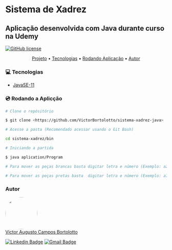 # Sistema de Xadrez

## Aplicação desenvolvida com Java durante curso na Udemy

[![GitHub license](https://img.shields.io/github/license/VictorBortolotto/sistema-xadrez-java)](https://github.com/VictorBortolotto/sistema-xadrez-java/blob/master/LICENSE)

<p align="center">
 <a href="#Projeto">Projeto</a> •
 <a href="#Tecnologias">Tecnologias</a> •
 <a href="#-rodando-o-front-end-aplicação">Rodando Aplicação</a> • 
 <a href="#Autores">Autor</a>
</p>

### :computer: Tecnologias

- [JavaSE-11](https://www.oracle.com/br/java/technologies/javase-jdk11-downloads.html)

### :cd: Rodando a Aplicção 
```bash
# Clone o repósitório 

$ git clone <https://github.com/VictorBortolotto/sistema-xadrez-java>

# Acesse a pasta (Recomendado acessar usando o Git Bash)

cd sistema-xadrez/bin

# Iniciando a partida

$ java aplication/Program

# Para mover as peças brancas basta digitar letra e número (Exemplo: a2) da peça que deseja mover, após isso digitar a posição para qual deseja que a peça vá (Exemplo: a4).  

# Para mover as peças pretas basta  digitar letra e número (Exemplo: a7) da peça que deseja mover, após isso digitar a posição para qual deseja que a peça vá (Exemplo: a5).  

```
### Autor
<a href="https://www.linkedin.com/in/victor-augusto-campos-bortolotto-5517b8187/">
<img style="border-radius: 50%;" src="https://media-exp1.licdn.com/dms/image/C4D03AQFt3YYTxPs9hQ/profile-displayphoto-shrink_200_200/0/1614791853272?e=1620259200&v=beta&t=YEb4R3_ql9AeMqna54YGf9TI43A5JiiSVDTgJNvFrOg" width="100px;" alt=""/>
</a>
</br>
<a href="https://www.linkedin.com/in/victor-augusto-campos-bortolotto-5517b8187/">
Victor Augusto Campos Bortolotto
</a>

[![Linkedin Badge](https://img.shields.io/badge/-Victor-blue?style=flat-square&logo=Linkedin&logoColor=white&link=https://www.linkedin.com/in/victor-augusto-campos-bortolotto-5517b8187/)](https://www.linkedin.com/in/victor-augusto-campos-bortolotto-5517b8187/) 
[![Gmail Badge](https://img.shields.io/badge/-victorcamposbortolottowork@gmail.com-c14438?style=flat-square&logo=Gmail&logoColor=white&link=mailto:victorcamposbortolottowork@gmail.com)](mailto:victorcamposbortolottowork@gmail.com)
